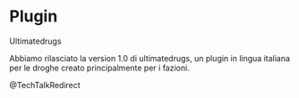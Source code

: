 # Plugin
Ultimatedrugs


Abbiamo rilasciato la version 1.0 di ultimatedrugs, un plugin in lingua italiana per le droghe creato principalmente per i fazioni.


@TechTalkRedirect
